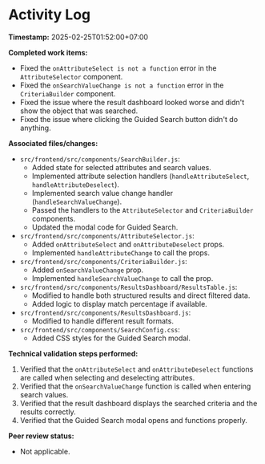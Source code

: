 # Activity Log

**Timestamp:** 2025-02-25T01:52:00+07:00

**Completed work items:**

*   Fixed the `onAttributeSelect is not a function` error in the `AttributeSelector` component.
*   Fixed the `onSearchValueChange is not a function` error in the `CriteriaBuilder` component.
*   Fixed the issue where the result dashboard looked worse and didn't show the object that was searched.
*   Fixed the issue where clicking the Guided Search button didn't do anything.

**Associated files/changes:**

*   `src/frontend/src/components/SearchBuilder.js`:
    *   Added state for selected attributes and search values.
    *   Implemented attribute selection handlers (`handleAttributeSelect`, `handleAttributeDeselect`).
    *   Implemented search value change handler (`handleSearchValueChange`).
    *   Passed the handlers to the `AttributeSelector` and `CriteriaBuilder` components.
    *   Updated the modal code for Guided Search.
*   `src/frontend/src/components/AttributeSelector.js`:
    *   Added `onAttributeSelect` and `onAttributeDeselect` props.
    *   Implemented `handleAttributeChange` to call the props.
*   `src/frontend/src/components/CriteriaBuilder.js`:
    *   Added `onSearchValueChange` prop.
    *   Implemented `handleSearchValueChange` to call the prop.
*   `src/frontend/src/components/ResultsDashboard/ResultsTable.js`:
    *   Modified to handle both structured results and direct filtered data.
    *   Added logic to display match percentage if available.
*   `src/frontend/src/components/ResultsDashboard.js`:
    *   Modified to handle different result formats.
*   `src/frontend/src/components/SearchConfig.css`:
    *   Added CSS styles for the Guided Search modal.

**Technical validation steps performed:**

1.  Verified that the `onAttributeSelect` and `onAttributeDeselect` functions are called when selecting and deselecting attributes.
2.  Verified that the `onSearchValueChange` function is called when entering search values.
3.  Verified that the result dashboard displays the searched criteria and the results correctly.
4.  Verified that the Guided Search modal opens and functions properly.

**Peer review status:**

*   Not applicable.
